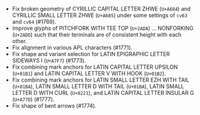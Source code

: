 * Fix broken geometry of CYRILLIC CAPITAL LETTER ZHWE (`U+A684`) and CYRILLIC SMALL LETTER ZHWE (`U+A685`) under some settings of `cv63` and `cv64` (#1769).
* Improve glyphs of PITCHFORK WITH TEE TOP (`U+2ADA`) ... NONFORKING (`U+2ADD`) such that their terminals are of consistent height with each other.
* Fix alignment in various APL characters (#1771).
* Fix shape and variant selection for LATIN EPIGRAPHIC LETTER SIDEWAYS I (`U+A7F7`) (#1773).
* Fix combining mark anchors for LATIN CAPITAL LETTER UPSILON (`U+01B1`) and LATIN CAPITAL LETTER V WITH HOOK (`U+01B2`).
* Fix combining mark anchors for LATIN SMALL LETTER EZH WITH TAIL (`U+01BA`), LATIN SMALL LETTER D WITH TAIL (`U+01BA`), LATIN SMALL LETTER D WITH CURL (`U+0221`), and LATIN CAPITAL LETTER INSULAR G (`U+A77D`) (#1777).
* Fix shape of bent arrows (#1774).
